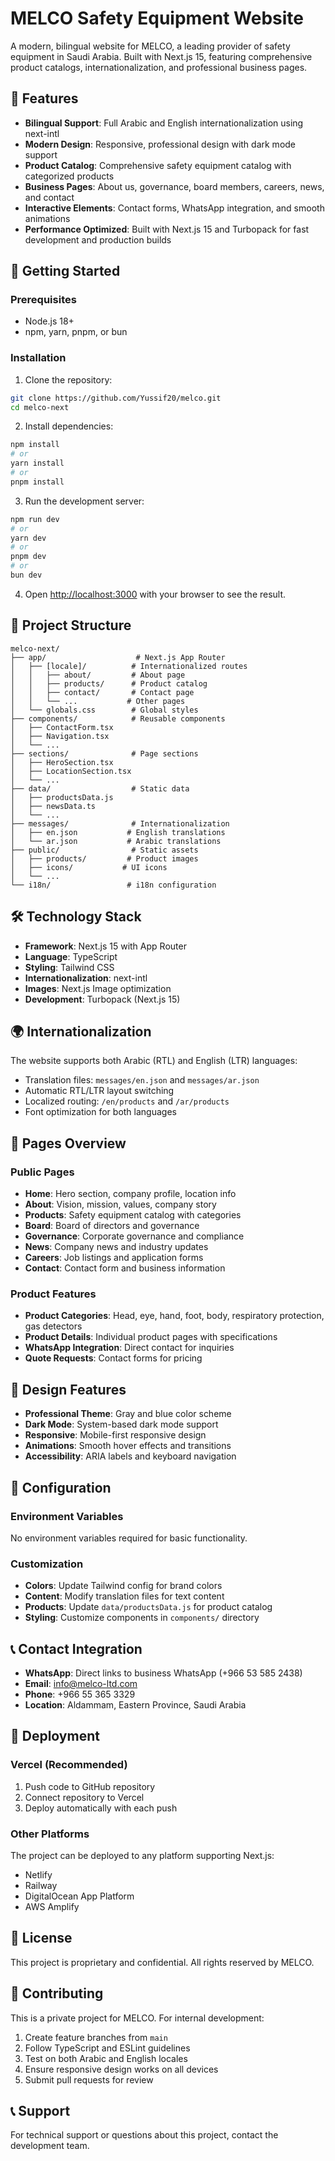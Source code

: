 # MELCO Safety Equipment Website

A modern, bilingual website for MELCO, a leading provider of safety equipment in Saudi Arabia. Built with Next.js 15, featuring comprehensive product catalogs, internationalization, and professional business pages.

## 🌟 Features

- **Bilingual Support**: Full Arabic and English internationalization using next-intl
- **Modern Design**: Responsive, professional design with dark mode support
- **Product Catalog**: Comprehensive safety equipment catalog with categorized products
- **Business Pages**: About us, governance, board members, careers, news, and contact
- **Interactive Elements**: Contact forms, WhatsApp integration, and smooth animations
- **Performance Optimized**: Built with Next.js 15 and Turbopack for fast development and production builds

## 🚀 Getting Started

### Prerequisites

- Node.js 18+
- npm, yarn, pnpm, or bun

### Installation

1. Clone the repository:

```bash
git clone https://github.com/Yussif20/melco.git
cd melco-next
```

2. Install dependencies:

```bash
npm install
# or
yarn install
# or
pnpm install
```

3. Run the development server:

```bash
npm run dev
# or
yarn dev
# or
pnpm dev
# or
bun dev
```

4. Open [http://localhost:3000](http://localhost:3000) with your browser to see the result.

## 📁 Project Structure

```
melco-next/
├── app/                    # Next.js App Router
│   ├── [locale]/          # Internationalized routes
│   │   ├── about/         # About page
│   │   ├── products/      # Product catalog
│   │   ├── contact/       # Contact page
│   │   └── ...           # Other pages
│   └── globals.css        # Global styles
├── components/            # Reusable components
│   ├── ContactForm.tsx
│   ├── Navigation.tsx
│   └── ...
├── sections/              # Page sections
│   ├── HeroSection.tsx
│   ├── LocationSection.tsx
│   └── ...
├── data/                  # Static data
│   ├── productsData.js
│   ├── newsData.ts
│   └── ...
├── messages/              # Internationalization
│   ├── en.json           # English translations
│   └── ar.json           # Arabic translations
├── public/                # Static assets
│   ├── products/         # Product images
│   ├── icons/           # UI icons
│   └── ...
└── i18n/                 # i18n configuration
```

## 🛠 Technology Stack

- **Framework**: Next.js 15 with App Router
- **Language**: TypeScript
- **Styling**: Tailwind CSS
- **Internationalization**: next-intl
- **Images**: Next.js Image optimization
- **Development**: Turbopack (Next.js 15)

## 🌍 Internationalization

The website supports both Arabic (RTL) and English (LTR) languages:

- Translation files: `messages/en.json` and `messages/ar.json`
- Automatic RTL/LTR layout switching
- Localized routing: `/en/products` and `/ar/products`
- Font optimization for both languages

## 📱 Pages Overview

### Public Pages

- **Home**: Hero section, company profile, location info
- **About**: Vision, mission, values, company story
- **Products**: Safety equipment catalog with categories
- **Board**: Board of directors and governance
- **Governance**: Corporate governance and compliance
- **News**: Company news and industry updates
- **Careers**: Job listings and application forms
- **Contact**: Contact form and business information

### Product Features

- **Product Categories**: Head, eye, hand, foot, body, respiratory protection, gas detectors
- **Product Details**: Individual product pages with specifications
- **WhatsApp Integration**: Direct contact for inquiries
- **Quote Requests**: Contact forms for pricing

## 🎨 Design Features

- **Professional Theme**: Gray and blue color scheme
- **Dark Mode**: System-based dark mode support
- **Responsive**: Mobile-first responsive design
- **Animations**: Smooth hover effects and transitions
- **Accessibility**: ARIA labels and keyboard navigation

## 🔧 Configuration

### Environment Variables

No environment variables required for basic functionality.

### Customization

- **Colors**: Update Tailwind config for brand colors
- **Content**: Modify translation files for text content
- **Products**: Update `data/productsData.js` for product catalog
- **Styling**: Customize components in `components/` directory

## 📞 Contact Integration

- **WhatsApp**: Direct links to business WhatsApp (+966 53 585 2438)
- **Email**: info@melco-ltd.com
- **Phone**: +966 55 365 3329
- **Location**: Aldammam, Eastern Province, Saudi Arabia

## 🚀 Deployment

### Vercel (Recommended)

1. Push code to GitHub repository
2. Connect repository to Vercel
3. Deploy automatically with each push

### Other Platforms

The project can be deployed to any platform supporting Next.js:

- Netlify
- Railway
- DigitalOcean App Platform
- AWS Amplify

## 📄 License

This project is proprietary and confidential. All rights reserved by MELCO.

## 🤝 Contributing

This is a private project for MELCO. For internal development:

1. Create feature branches from `main`
2. Follow TypeScript and ESLint guidelines
3. Test on both Arabic and English locales
4. Ensure responsive design works on all devices
5. Submit pull requests for review

## 📞 Support

For technical support or questions about this project, contact the development team.

